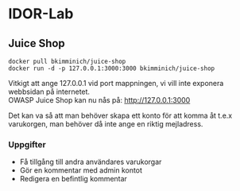 # IDOR-Lab

## Juice Shop
```
docker pull bkimminich/juice-shop
docker run -d -p 127.0.0.1:3000:3000 bkimminich/juice-shop
```
Vitkigt att ange 127.0.0.1 vid port mappningen, vi vill inte exponera webbsidan på internetet.  
OWASP Juice Shop kan nu nås på: http://127.0.0.1:3000

Det kan va så att man behöver skapa ett konto för att komma åt t.e.x varukorgen, man behöver då inte ange en riktig mejladress.
### Uppgifter
* Få tillgång till andra användares varukorgar
* Gör en kommentar med admin kontot
* Redigera en befintlig kommentar
